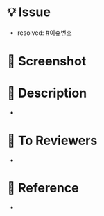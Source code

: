 # 💡 Issue
- resolved: #이슈번호

# 📸 Screenshot
<!-- 필요 시 사진, 동영상 등을 첨부해 주세요
ex) 포스트맨, 스웨거, 로그 등 -->


# 📄 Description
<!-- 작업한 내용에 대해 상세하게 설명해 주세요,
코드를 첨부할 경우 permalink를 사용해 주세요 -->
- 

# 💬 To Reviewers
<!-- 리뷰어들에게 남기고 싶은 말을 적어주세요
ex) 코드 리뷰 간 참고사항, 질문 등 -->
- 

# 🔗 Reference
<!-- 이슈를 해결하며 도움이 되었거나, 참고했던 아티클들의 링크를 첨부해 주세요 -->
- 

